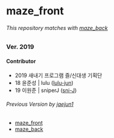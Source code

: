 # maze_front
###### This repository matches with [maze_back](https://github.com/sni-J/maze_back)

### Ver. 2019
#### Contributor
- 2019 새내기 프로그램 즐/신대생 기획단
- 18 윤준성 | lulu ([lulu-jun](https://github.com/lulu-jun))
- 19 이원준 | sniperJ ([sni-J](https://github.com/sni-J))

###### Previous Version by [jaejun1](https://github.com/jaejun1)
- [maze_front](https://github.com/jaejun1/maze_front)
- [maze_back](https://github.com/jaejun1/maze_back)
